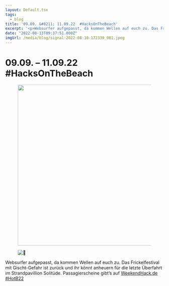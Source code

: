 ```yaml
---
layout: Default.tsx
tags:
  - blog
title: '09.09. &#8211; 11.09.22  #HacksOnTheBeach'
excerpt: '<p>Websurfer aufgepasst, da kommen Wellen auf euch zu. Das Frickelfestival mit Gischt-Gefahr ist zurück und ihr könnt anheuern für die letzte Überfahrt im Strandpavillion Solitüde. Passagierscheine gibt’s auf WeekendHack.de #HotB22</p>'
date: "2022-08-13T09:37:51.000Z"
imgUrl: /media/blog/signal-2022-08-10-172339_001.jpeg
---
```

# 09.09. &#8211; 11.09.22  #HacksOnTheBeach


<figure class="wp-block-image size-large"><img decoding="async" loading="lazy" width="1024" height="512" src="/media/blog/uploads/signal-2022-08-10-172339_001-1024x512.jpeg" alt="" class="wp-image-1622" srcset="https://chaostreff-flensburg.de/wp-content/uploads/2022/08/signal-2022-08-10-172339_001-1024x512.jpeg 1024w, https://chaostreff-flensburg.de/wp-content/uploads/2022/08/signal-2022-08-10-172339_001-300x150.jpeg 300w, https://chaostreff-flensburg.de/wp-content/uploads/2022/08/signal-2022-08-10-172339_001-768x384.jpeg 768w, https://chaostreff-flensburg.de/wp-content/uploads/2022/08/signal-2022-08-10-172339_001-1536x768.jpeg 1536w, https://chaostreff-flensburg.de/wp-content/uploads/2022/08/signal-2022-08-10-172339_001-1000x500.jpeg 1000w, https://chaostreff-flensburg.de/wp-content/uploads/2022/08/signal-2022-08-10-172339_001.jpeg 2048w" sizes="(max-width: 1024px) 100vw, 1024px" /></figure>


<div class="wp-block-image">
<figure class="aligncenter"><img decoding="async" src="/media/blog/uploads/1f30a.png" alt="🌊"/></figure></div>


<p>Websurfer aufgepasst, da kommen Wellen auf euch zu. Das Frickelfestival mit Gischt-Gefahr ist zurück und ihr könnt anheuern für die letzte Überfahrt im Strandpavillion Solitüde. Passagierscheine gibt’s auf <a rel="noreferrer noopener" href="https://t.co/izw91Afg1t" target="_blank">WeekendHack.de</a> <a rel="noreferrer noopener" href="https://twitter.com/search?q=%23HotB22" target="_blank">#HotB22</a></p>

